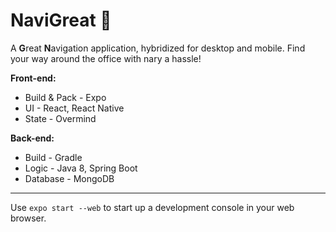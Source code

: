 # NaviGreat 🧭

A **G**reat **N**avigation application, hybridized for desktop and mobile. Find your way around the office with nary a hassle!

**Front-end:**

* Build & Pack - Expo
* UI - React, React Native
* State - Overmind

**Back-end:**

* Build - Gradle
* Logic - Java 8, Spring Boot
* Database - MongoDB

***

Use `expo start --web` to start up a development console in your web browser.
